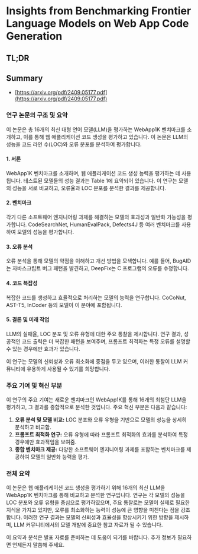 # Insights from Benchmarking Frontier Language Models on Web App Code Generation
## TL;DR
## Summary
- [https://arxiv.org/pdf/2409.05177.pdf](https://arxiv.org/pdf/2409.05177.pdf)

### 연구 논문의 구조 및 요약
이 논문은 총 16개의 최신 대형 언어 모델(LLM)을 평가하는 WebApp1K 벤치마크를 소개하고, 이를 통해 웹 애플리케이션 코드 생성을 평가하고 있습니다. 이 논문은 LLM의 성능을 코드 라인 수(LOC)와 오류 분포를 분석하여 평가합니다.

#### 1. 서론
WebApp1K 벤치마크를 소개하며, 웹 애플리케이션 코드 생성 능력을 평가하는 데 사용됩니다. 테스트된 모델들의 성능 결과는 Table 1에 요약되어 있습니다. 이 연구는 모델의 성능을 서로 비교하고, 오류율과 LOC 분포를 분석한 결과를 제공합니다.

#### 2. 벤치마크
각기 다른 소프트웨어 엔지니어링 과제를 해결하는 모델의 효과성과 일반화 가능성을 평가합니다. CodeSearchNet, HumanEvalPack, Defects4J 등 여러 벤치마크를 사용하여 모델의 성능을 평가합니다.

#### 3. 오류 분석
오류 분석을 통해 모델의 약점을 이해하고 개선 방법을 모색합니다. 예를 들어, BugAID는 자바스크립트 버그 패턴을 발견하고, DeepFix는 C 프로그램의 오류를 수정합니다.

#### 4. 코드 복잡성
복잡한 코드를 생성하고 효율적으로 처리하는 모델의 능력을 연구합니다. CoCoNut, AST-T5, InCoder 등의 모델이 이 분야에 포함됩니다.

#### 5. 결론 및 미래 작업
LLM의 실패율, LOC 분포 및 오류 유형에 대한 주요 통찰을 제시합니다. 연구 결과, 성공적인 코드 출력은 더 복잡한 패턴을 보여주며, 프롬프트 최적화는 특정 오류를 설명할 수 있는 경우에만 효과가 있습니다.

이 연구는 모델의 신뢰성과 오류 최소화에 중점을 두고 있으며, 이러한 통찰이 LLM 커뮤니티에 유용하게 사용될 수 있기를 희망합니다.

### 주요 기여 및 혁신 부분
이 연구의 주요 기여는 새로운 벤치마크인 WebApp1K를 통해 16개의 최첨단 LLM을 평가하고, 그 결과를 종합적으로 분석한 것입니다. 주요 혁신 부분은 다음과 같습니다:

1. **오류 분석 및 모델 비교:** LOC 분포와 오류 유형을 기반으로 모델의 성능을 상세히 분석하고 비교함.
2. **프롬프트 최적화 연구:** 오류 유형에 따라 프롬프트 최적화의 효과를 분석하여 특정 경우에만 효과적임을 보여줌.
3. **종합 벤치마크 제공:** 다양한 소프트웨어 엔지니어링 과제를 포함하는 벤치마크를 제공하여 모델의 일반화 능력을 평가.

### 전체 요약
이 논문은 웹 애플리케이션 코드 생성을 평가하기 위해 16개의 최신 LLM을 WebApp1K 벤치마크를 통해 비교하고 분석한 연구입니다. 연구는 각 모델의 성능을 LOC 분포와 오류 유형을 중심으로 평가하였으며, 주요 통찰로는 모델이 실제로 필요한 지식을 가지고 있지만, 오류를 최소화하는 능력이 성능에 큰 영향을 미친다는 점을 강조합니다. 이러한 연구 결과는 모델의 신뢰성과 효율성을 향상시키기 위한 방향을 제시하며, LLM 커뮤니티에서의 모델 개발에 중요한 참고 자료가 될 수 있습니다.

이 요약과 분석은 발표 자료를 준비하는 데 도움이 되기를 바랍니다. 추가 정보가 필요하면 언제든지 말씀해 주세요.